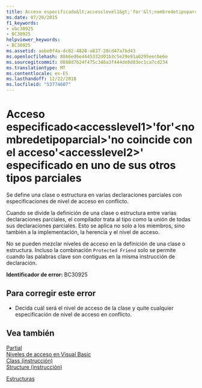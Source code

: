 ```yaml
---
title: Acceso especificado&lt;accesslevel1&gt;'for'&lt;nombredetipoparcial&gt;'no coincide con el acceso'&lt;accesslevel2&gt;' especificado en uno de sus otros tipos parciales
ms.date: 07/20/2015
f1_keywords:
- vbc30925
- BC30925
helpviewer_keywords:
- BC30925
ms.assetid: aabe0f4a-dc02-4828-a837-20cd47a7bd43
ms.openlocfilehash: 8866ed6e4445332d01b3c5e29e91a0295eecbe6e
ms.sourcegitcommit: 0888d7b24f475c346a3f444de8d83ec1ca7cd234
ms.translationtype: MT
ms.contentlocale: es-ES
ms.lasthandoff: 12/22/2018
ms.locfileid: "53774607"
---
```

# <a name="specified-access-ltaccesslevel1gt-for-ltpartialtypenamegt-does-not-match-the-access-ltaccesslevel2gt-specified-on-one-of-its-other-partial-types"></a>Acceso especificado&lt;accesslevel1&gt;'for'&lt;nombredetipoparcial&gt;'no coincide con el acceso'&lt;accesslevel2&gt;' especificado en uno de sus otros tipos parciales
Se define una clase o estructura en varias declaraciones parciales con especificaciones de nivel de acceso en conflicto.  
  
 Cuando se divide la definición de una clase o estructura entre varias declaraciones parciales, el compilador trata al tipo como la unión de todas sus declaraciones parciales. Esto se aplica no solo a los miembros, sino también a la implementación, la herencia y el nivel de acceso.  
  
 No se pueden mezclar niveles de acceso en la definición de una clase o estructura. Incluso la combinación `Protected Friend` solo se permite cuando las palabras clave son contiguas en la misma instrucción de declaración.  
  
 **Identificador de error:** BC30925  
  
## <a name="to-correct-this-error"></a>Para corregir este error  
  
-   Decida cuál será el nivel de acceso de la clase y quite cualquier especificación de nivel de acceso en conflicto.  
  
## <a name="see-also"></a>Vea también  
 [Partial](../../visual-basic/language-reference/modifiers/partial.md)  
 [Niveles de acceso en Visual Basic](../../visual-basic/programming-guide/language-features/declared-elements/access-levels.md)  
 [Class (instrucción)](../../visual-basic/language-reference/statements/class-statement.md)  
 [Structure (instrucción)](../../visual-basic/language-reference/statements/structure-statement.md)  
   
 [Estructuras](../../visual-basic/programming-guide/language-features/data-types/structures.md)
